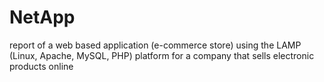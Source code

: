 # NetApp
report of a web based application (e-commerce store) using the LAMP (Linux, Apache, MySQL, PHP) platform for a company that sells electronic products online
